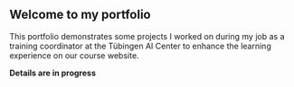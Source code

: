 ## Welcome to my portfolio

This portfolio demonstrates some projects I worked on during my job as a training coordinator at the 
Tübingen AI Center to enhance the learning experience on our course website.

**Details are in progress**
